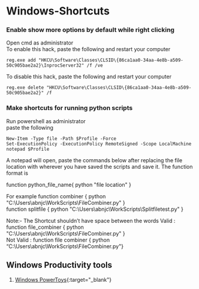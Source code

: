 # Windows-Shortcuts


### Enable show more options by default while right clicking
Open cmd as administrator <br>
To enable this hack, paste the following and restart your computer
```
reg.exe add "HKCU\Software\Classes\CLSID\{86ca1aa0-34aa-4e8b-a509-50c905bae2a2}\InprocServer32" /f /ve
```
To disable this hack, paste the following and restart your computer
```
reg.exe delete "HKCU\Software\Classes\CLSID\{86ca1aa0-34aa-4e8b-a509-50c905bae2a2}" /f
```


### Make shortcuts for running python scripts
Run powershell as administrator <br>
paste the following
```
New-Item -Type file -Path $Profile -Force
Set-ExecutionPolicy -ExecutionPolicy RemoteSigned -Scope LocalMachine
notepad $Profile
```


A notepad will open, paste the commands below after replacing the file location with wherever you have saved the scripts and save it.
The function format is

function python_file_name{ python "file location" }

For example
	function combiner { python "C:\Users\abnjc\WorkScripts\FileCombiner.py" }   
	function splitfile { python "C:\Users\abnjc\WorkScripts\Splitfiletest.py" } 

Note:- The Shortcut shouldn’t have space between the words
Valid : function file_combiner { python "C:\Users\abnjc\WorkScripts\FileCombiner.py" }   
Not Valid : function file combiner { python “C:\Users\abnjc\WorkScripts\FileCombiner.py"}

## Windows Productivity tools
1. [Windows PowerToys](https://apps.microsoft.com/store/detail/microsoft-powertoys/XP89DCGQ3K6VLD){:target="_blank"}





